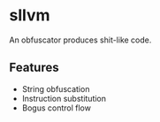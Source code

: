 # sllvm
An obfuscator produces shit-like code.

## Features

- String obfuscation
- Instruction substitution
- Bogus control flow

